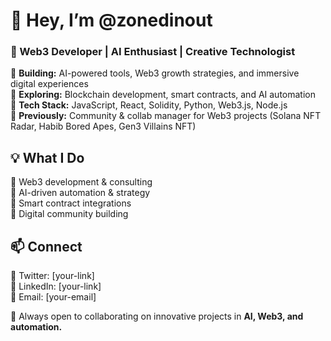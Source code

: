 # 👋 Hey, I’m @zonedinout  
### 🚀 Web3 Developer | AI Enthusiast | Creative Technologist  

🔹 **Building:** AI-powered tools, Web3 growth strategies, and immersive digital experiences  
🔹 **Exploring:** Blockchain development, smart contracts, and AI automation  
🔹 **Tech Stack:** JavaScript, React, Solidity, Python, Web3.js, Node.js  
🔹 **Previously:** Community & collab manager for Web3 projects (Solana NFT Radar, Habib Bored Apes, Gen3 Villains NFT)  

## 💡 What I Do  
🔹 Web3 development & consulting  
🔹 AI-driven automation & strategy  
🔹 Smart contract integrations  
🔹 Digital community building  

## 📫 Connect  
🔹 Twitter: [your-link]  
🔹 LinkedIn: [your-link]  
🔹 Email: [your-email]  

🚀 Always open to collaborating on innovative projects in **AI, Web3, and automation.**  
